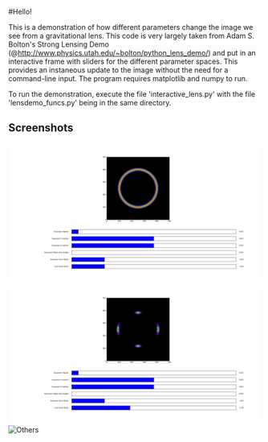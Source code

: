 #Hello!

This is a demonstration of how different parameters change the image we see from a gravitational lens. This code is very largely taken from Adam S. Bolton's Strong Lensing Demo (@http://www.physics.utah.edu/~bolton/python_lens_demo/) and put in an interactive frame with sliders for the different parameter spaces. This provides an instaneous update to the image without the need for a command-line input. The program requires matplotlib and numpy to run. 

To run the demonstration, execute the file 'interactive_lens.py' with the file 'lensdemo_funcs.py' being in the same directory.

## Screenshots
![Einstein Ring](images/ring.png "Einstein Ring")
![Einstein Cross](images/cross.png "Einstein Cross")
![Others](images/extra.png "Interesting configuration by playing around with parameters...")